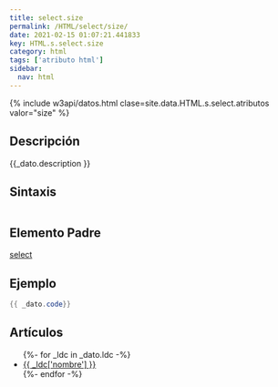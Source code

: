 ```yaml
---
title: select.size
permalink: /HTML/select/size/
date: 2021-02-15 01:07:21.441833
key: HTML.s.select.size
category: html
tags: ['atributo html']
sidebar: 
  nav: html
---
```


{% include w3api/datos.html clase=site.data.HTML.s.select.atributos valor="size" %}

## Descripción
{{_dato.description }}

## Sintaxis
~~~html
~~~

## Elemento Padre
[select](/HTML/select/)

## Ejemplo
~~~java
{{ _dato.code}}
~~~

## Artículos
<ul>
{%- for _ldc in _dato.ldc -%}
   <li>
       <a href="{{_ldc['url'] }}">{{ _ldc['nombre'] }}</a>
   </li>
{%- endfor -%}
</ul>
